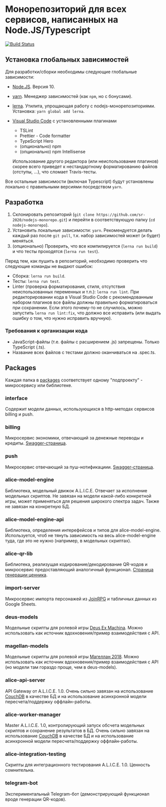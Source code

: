 # Монорепозиторий для всех сервисов, написанных на Node.JS/Typescript

[![Build Status](https://travis-ci.org/sr-2020/nodejs-monorepo.svg?branch=master)](https://travis-ci.org/sr-2020/nodejs-monorepo)

## Установка глобальных зависимостей

Для разработки/сборки необходимы следующие глобальные зависимости:

- [Node.JS](https://nodejs.org). Версия 10.
- [yarn](https://yarnpkg.com/en/). Менеджер зависимостей (как `npm`, но с бонусами).
- [lerna](https://github.com/lerna/lerna). Утилита, упрощающая работу с nodejs-монорепозиториями. Установка: `yarn global add lerna`.
- [Visual Studio Code](https://code.visualstudio.com/) с установленными плагинами

  - TSLint
  - Prettier - Code formatter
  - TypeScript Hero
  - (опционально) npm
  - (опционально) npm Intellisense

  Использование другого редактора (или неиспользование плагинов) скорее всего приведет к нестандартному форматированию файлов
  (отступы, ...), что сломает Travis-тесты.

Все остальные зависимости (включая Typescript) будут установлены локально c правильными версиями посредством `yarn`.

## Разработка

1. Склонировать репозиторий (`git clone https://github.com/sr-2020/nodejs-monorepo.git`) и перейти в соответствующую папку
   (`cd nodejs-monorepo`).
2. Установить локальные зависимости: `yarn`. Рекомендуется делать каждый раз после `git pull`,
   т.к. набор зависимостей может (и будет) меняться.
3. (опционально) Проверить, что все компилируется (`lerna run build`) и что тесты проходятся (`lerna run test`).

Перед тем, как пушить в репозиторий, необходимо проверить что следующие команды не выдают ошибок:

- Сборка: `lerna run build`.
- Тесты: `lerna run test`.
- Linter (проверка форматирования, стиля, отсутствия неиспользованных переменных и т.п.): `lerna run lint`.
  При редакторировании кода в Visual Studio Code с рекомендованным набором плагинов все файлы должны правильно форматироваться
  при сохранении. Если этого почему-то не случилось, можно запустить `lerna run lint:fix`, что должно все исправить
  (или выдать ошибку о том, что нужно исправить вручную).

### Требования к организации кода

- JavaScript-файлы (т.е. файлы с расширением .js) запрещены. Только TypeScript (.ts).
- Название всех файлов с тестами должно оканчиваться на .spec.ts.

## Packages

Каждая папка в [packages](https://github.com/sr-2020/nodejs-monorepo/tree/master/packages) соответствует одному "подпроекту" -
микросервису или библиотеке.

### interface

Содержит модели данных, использующихся в http-методах сервисов billing и push.

### billing

Микросервис экономики, отвечающий за денежные переводы и кредиты. [Swagger-страница](http://billing.evarun.ru/explorer/).

### push

Микросервис отвечающий за пуш-нотификациии. [Swagger-страница](http://push.evarun.ru/explorer/).

### alice-model-engine

Библиотека, модельный движок A.L.I.C.E. Отвечает за исполнение модельных скриптов. Не завязан на модели какой-либо конкретной
игры, может применяться для решения широкого спектра задач. Также не завязан на конкретную БД.

### alice-model-engine-api

Библиотека, определения интерефейсов и типов для alice-model-engine. Используется, чтоб не тянуть зависимость на весь
alice-model-engine туда, где это не нужно (например, в модельных скриптах).

### alice-qr-lib

Библиотека, реализущая кодирование/декодирование QR-кодов и микросервис предоставляющий аналогичный функционал. [Страница генерации ценника](http://qr.aerem.in/).

### import-server

Микросервис импорта персонажей из [JoinRPG](https://joinrpg.ru) и табличных данных из Google Sheets.

### deus-models

Модельные скрипты для ролевой игры [Deus Ex Machina](http://deus.rpg.ru). Можно использовать как источник вдохновения/пример
взаимодействия с API.

### magellan-models

Модельные скрипты для ролевой игры [Магеллан 2018](http://magellan2018.ru/). Можно использовать как источник вдохновения/пример
взаимодействия с API (но модели там гораздо проще, чем в deus-models).

### alice-api-server

API Gateway от A.L.I.C.E. 1.0. Очень сильно завязан на использование [CouchDB](http://couchdb.apache.org/) в качестве БД и на использование асинхронной модели пересчета/поддержку оффлайн-работы.

### alice-worker-manager

Master A.L.I.C.E. 1.0, контролирующий запуск обсчета модельных скриптов и сохранение результатов в БД. Очень сильно завязан на использование [CouchDB](http://couchdb.apache.org/) в качестве БД и на использование асинхронной модели пересчета/поддержку оффлайн-работы.

### alice-integration-testing

Скрипты для интеграционного тестирования A.L.I.C.E. 1.0. Ценность сомнительна.

### telegram-bot

Экспериментальный Telegram-бот (демонстрирующий функционал вроде генерации QR-кодов).
